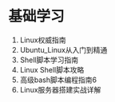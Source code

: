 # 基础学习
1. Linux权威指南
2. Ubuntu_Linux从入门到精通
3. Shell脚本学习指南
4. Linux Shell脚本攻略
5. 高级bash脚本编程指南6
6. Linux服务器搭建实战详解 